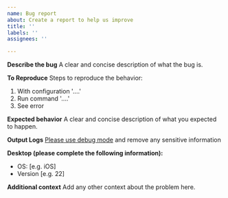 ```yaml
---
name: Bug report
about: Create a report to help us improve
title: ''
labels: ''
assignees: ''

---
```


**Describe the bug**
A clear and concise description of what the bug is.

**To Reproduce**
Steps to reproduce the behavior:
1. With configuration '....'
2. Run command '....'
2. See error

**Expected behavior**
A clear and concise description of what you expected to happen.

**Output Logs**
[Please use debug mode](https://github.com/godaddy/vault-cert-finder#debugging) and remove any sensitive information

**Desktop (please complete the following information):**
 - OS: [e.g. iOS]
 - Version [e.g. 22]

**Additional context**
Add any other context about the problem here.
